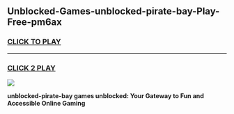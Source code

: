 
## Unblocked-Games-unblocked-pirate-bay-Play-Free-pm6ax
<h3>
<a href="https://premium76.site?title=unblocked-pirate-bay&ref=18A1">CLICK TO PLAY</a></h3>
<hr>

<h3>
<a href="https://premium76.site?title=unblocked-pirate-bay&ref=18A1">CLICK 2 PLAY</a>
  
</h3>

<a href="https://premium76.site?title=unblocked-pirate-bay&ref=18A1"><img src="https://clearcache.store/games.png"></a>


**unblocked-pirate-bay games unblocked: Your Gateway to Fun and Accessible Online Gaming**
